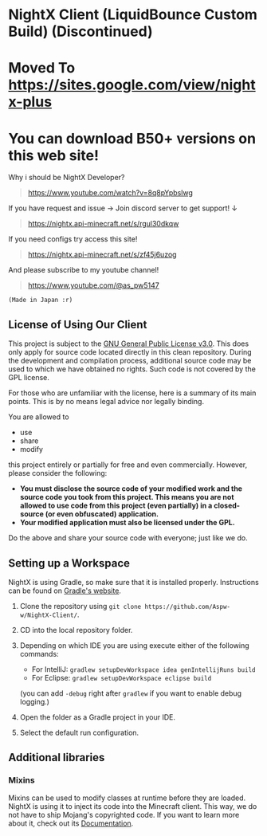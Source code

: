 # NightX Client (LiquidBounce Custom Build) (Discontinued)

# Moved To https://sites.google.com/view/nightx-plus
# You can download B50+ versions on this web site!

Why i should be NightX Developer?
> https://www.youtube.com/watch?v=8q8pYpbslwg

If you have request and issue -> Join discord server to get support! ↓
> https://nightx.api-minecraft.net/s/rgul30dkqw

If you need configs try access this site!
> https://nightx.api-minecraft.net/s/zf45j6uzog

And please subscribe to my youtube channel!
> https://www.youtube.com/@as_pw5147

`(Made in Japan :r)`

## License of Using Our Client
This project is subject to the [GNU General Public License v3.0](LICENSE). This does only apply for source code located directly in this clean repository. During the development and compilation process, additional source code may be used to which we have obtained no rights. Such code is not covered by the GPL license.

For those who are unfamiliar with the license, here is a summary of its main points. This is by no means legal advice nor legally binding.

You are allowed to
- use
- share
- modify

this project entirely or partially for free and even commercially. However, please consider the following:

- **You must disclose the source code of your modified work and the source code you took from this project. This means you are not allowed to use code from this project (even partially) in a closed-source (or even obfuscated) application.**
- **Your modified application must also be licensed under the GPL.**

Do the above and share your source code with everyone; just like we do.

## Setting up a Workspace
NightX is using Gradle, so make sure that it is installed properly. Instructions can be found on [Gradle's website](https://gradle.org/install/).
1. Clone the repository using `git clone https://github.com/Aspw-w/NightX-Client/`.
2. CD into the local repository folder.
4. Depending on which IDE you are using execute either of the following commands:
    - For IntelliJ: `gradlew setupDevWorkspace idea genIntellijRuns build`
    - For Eclipse: `gradlew setupDevWorkspace eclipse build`

   (you can add `-debug` right after `gradlew` if you want to enable debug logging.)
5. Open the folder as a Gradle project in your IDE.
6. Select the default run configuration.

## Additional libraries
### Mixins
Mixins can be used to modify classes at runtime before they are loaded. NightX is using it to inject its code into the Minecraft client. This way, we do not have to ship Mojang's copyrighted code. If you want to learn more about it, check out its [Documentation](https://docs.spongepowered.org/5.1.0/en/plugin/internals/mixins.html).

